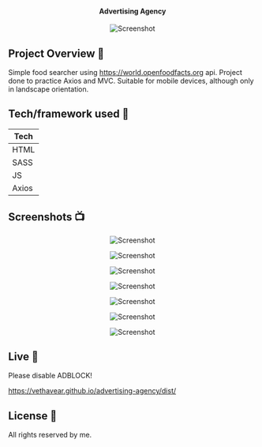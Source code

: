 <h4 align="center">Advertising Agency</h4>

<p align="center">
  <a >
    <img src="https://user-images.githubusercontent.com/26926726/83141097-662bdd00-a0ef-11ea-8be3-99b42e939840.JPG"
         alt="Screenshot">
  </a>
</p>

## Project Overview 🎉
Simple food searcher using https://world.openfoodfacts.org api. Project done to practice Axios and MVC. Suitable for mobile devices, although only in landscape orientation.
## Tech/framework used 🔧

| Tech                                                    
| -------------------------------------------------------
| HTML                           
| SASS                           
| JS                           
| Axios                          

## Screenshots 📺

<p align="center">
    <img src="https://user-images.githubusercontent.com/26926726/83141086-61ffbf80-a0ef-11ea-9ca2-e10bda6a487d.JPG" alt="Screenshot">
</p>
<p align="center">
    <img src="https://user-images.githubusercontent.com/26926726/83141091-6330ec80-a0ef-11ea-9366-7f29d12e9992.JPG" alt="Screenshot">
</p>
<p align="center">
    <img src="https://user-images.githubusercontent.com/26926726/83141093-63c98300-a0ef-11ea-9c4c-977d65a3ae96.JPG" alt="Screenshot">
</p>
<p align="center">
    <img src="https://user-images.githubusercontent.com/26926726/83141095-64fab000-a0ef-11ea-8fc0-f825c07f3543.JPG" alt="Screenshot">
</p>
<p align="center">
    <img src="https://user-images.githubusercontent.com/26926726/83141096-65934680-a0ef-11ea-8db8-98f51858f367.JPG" alt="Screenshot">
</p>
<p align="center">
    <img src="https://user-images.githubusercontent.com/26926726/83141103-675d0a00-a0ef-11ea-8ca5-6d6befee620c.JPG" alt="Screenshot">
</p>
<p align="center">
    <img src="https://user-images.githubusercontent.com/26926726/83141104-67f5a080-a0ef-11ea-8d86-f245451d5bdb.JPG" alt="Screenshot">
</p>

## Live 📍

Please disable ADBLOCK!

https://vethavear.github.io/advertising-agency/dist/

## License 🔱
All rights reserved by me.
